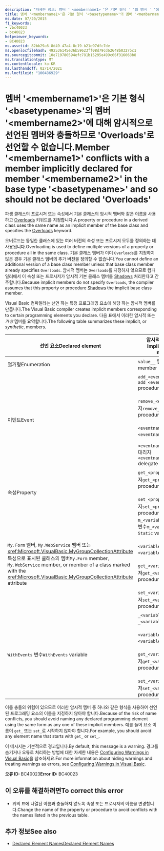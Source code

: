 ```yaml
---
description: "자세한 정보: 멤버 ' <membername1> '은 기본 형식 ' '의 멤버 ' '에 대해 암시적으로 선언 된 멤버와 충돌 <membername2> <basetypename> 하므로 ' Overloads '로 선언 하면 안 됩니다."
title: 멤버 '<membername1>'은 기본 형식 '<basetypename>'의 멤버 '<membername2>'에 대해 암시적으로 선언된 멤버와 충돌하므로 'Overloads'로 선언할 수 없습니다.
ms.date: 07/20/2015
f1_keywords:
- vbc40023
- bc40023
helpviewer_keywords:
- BC40023
ms.assetid: 82bb29a6-8d49-47a4-8c19-b21e97dfc7de
ms.openlocfilehash: 492536145e36b59623ff08d79cd62648b0327bc1
ms.sourcegitcommit: 10e719780594efc781b15295e499c66f316068b8
ms.translationtype: MT
ms.contentlocale: ko-KR
ms.lasthandoff: 02/14/2021
ms.locfileid: "100486929"
---
```

# <a name="member-membername1-conflicts-with-a-member-implicitly-declared-for-member-membername2-in-the-base-type-basetypename-and-so-should-not-be-declared-overloads"></a><span data-ttu-id="0b9be-103">멤버 '\<membername1>'은 기본 형식 '\<basetypename>'의 멤버 '\<membername2>'에 대해 암시적으로 선언된 멤버와 충돌하므로 'Overloads'로 선언할 수 없습니다.</span><span class="sxs-lookup"><span data-stu-id="0b9be-103">Member '\<membername1>' conflicts with a member implicitly declared for member '\<membername2>' in the base type '\<basetypename>' and so should not be declared 'Overloads'</span></span>

<span data-ttu-id="0b9be-104">파생 클래스의 프로시저 또는 속성에서 기본 클래스의 암시적 멤버와 같은 이름을 사용하고 [Overloads](../language-reference/modifiers/overloads.md) 키워드를 지정합니다.</span><span class="sxs-lookup"><span data-stu-id="0b9be-104">A property or procedure in a derived class uses the same name as an implicit member of the base class and specifies the [Overloads](../language-reference/modifiers/overloads.md) keyword.</span></span>  
  
 <span data-ttu-id="0b9be-105">오버로드는 동일한 클래스에 있는 여러 버전의 속성 또는 프로시저 모두를 정의하는 데 사용됩니다.</span><span class="sxs-lookup"><span data-stu-id="0b9be-105">Overloading is used to define multiple versions of a property or procedure all in the same class.</span></span> <span data-ttu-id="0b9be-106">기본 클래스 멤버가 이미 `Overloads`를 지정하지 않은 경우 기본 클래스 멤버의 추가 버전을 정의할 수 없습니다.</span><span class="sxs-lookup"><span data-stu-id="0b9be-106">You cannot define an additional version of a base class member unless that base class member already specifies `Overloads`.</span></span> <span data-ttu-id="0b9be-107">암시적 멤버는 `Overloads`를 지정하지 않으므로 컴파일러에서 이 속성 또는 프로시저가 암시적 기본 클래스 멤버를 [Shadows](../language-reference/modifiers/shadows.md) 처리한다고 간주합니다.</span><span class="sxs-lookup"><span data-stu-id="0b9be-107">Because implicit members do not specify `Overloads`, the compiler assumes that this property or procedure [Shadows](../language-reference/modifiers/shadows.md) the implicit base class member.</span></span>  
  
 <span data-ttu-id="0b9be-108">Visual Basic 컴파일러는 선언 하는 특정 프로그래밍 요소에 해당 하는 암시적 멤버를 만듭니다.</span><span class="sxs-lookup"><span data-stu-id="0b9be-108">The Visual Basic compiler creates implicit members corresponding to certain programming elements you declare.</span></span> <span data-ttu-id="0b9be-109">다음 표에서 이러한 암시적 또는 *가상* 멤버를 요약합니다.</span><span class="sxs-lookup"><span data-stu-id="0b9be-109">The following table summarizes these implicit, or *synthetic*, members.</span></span>  
  
|<span data-ttu-id="0b9be-110">선언 요소</span><span class="sxs-lookup"><span data-stu-id="0b9be-110">Declared element</span></span>|<span data-ttu-id="0b9be-111">암시적으로 만든 멤버</span><span class="sxs-lookup"><span data-stu-id="0b9be-111">Implicitly created members</span></span>|  
|----------------------|--------------------------------|  
|<span data-ttu-id="0b9be-112">열거형</span><span class="sxs-lookup"><span data-stu-id="0b9be-112">Enumeration</span></span>|<span data-ttu-id="0b9be-113">`value__` 멤버</span><span class="sxs-lookup"><span data-stu-id="0b9be-113">`value__` member</span></span>|  
|<span data-ttu-id="0b9be-114">이벤트</span><span class="sxs-lookup"><span data-stu-id="0b9be-114">Event</span></span>|<span data-ttu-id="0b9be-115">`add_<eventname>` 프로시저</span><span class="sxs-lookup"><span data-stu-id="0b9be-115">`add_<eventname>` procedure</span></span><br /><br /> <span data-ttu-id="0b9be-116">`remove_<eventname>` 프로시저</span><span class="sxs-lookup"><span data-stu-id="0b9be-116">`remove_<eventname>` procedure</span></span><br /><br /> <span data-ttu-id="0b9be-117">`<eventname>Event` 필드</span><span class="sxs-lookup"><span data-stu-id="0b9be-117">`<eventname>Event` field</span></span><br /><br /> <span data-ttu-id="0b9be-118">`<eventname>EventHandler` 대리자</span><span class="sxs-lookup"><span data-stu-id="0b9be-118">`<eventname>EventHandler` delegate</span></span>|  
|<span data-ttu-id="0b9be-119">속성</span><span class="sxs-lookup"><span data-stu-id="0b9be-119">Property</span></span>|<span data-ttu-id="0b9be-120">`get_<propertyname>` 프로시저</span><span class="sxs-lookup"><span data-stu-id="0b9be-120">`get_<propertyname>` procedure</span></span><br /><br /> <span data-ttu-id="0b9be-121">`set_<propertyname>` 프로시저</span><span class="sxs-lookup"><span data-stu-id="0b9be-121">`set_<propertyname>` procedure</span></span>|  
|<span data-ttu-id="0b9be-122">`My.Form` 멤버, `My.WebService` 멤버 또는 <xref:Microsoft.VisualBasic.MyGroupCollectionAttribute> 특성으로 표시된 클래스의 멤버</span><span class="sxs-lookup"><span data-stu-id="0b9be-122">`My.Form` member, `My.WebService` member, or member of a class marked with the <xref:Microsoft.VisualBasic.MyGroupCollectionAttribute> attribute</span></span>|<span data-ttu-id="0b9be-123">`m_<variablename>``Static`변수</span><span class="sxs-lookup"><span data-stu-id="0b9be-123">`m_<variablename>` `Static` variable</span></span><br /><br /> <span data-ttu-id="0b9be-124">`<variablename>` 속성</span><span class="sxs-lookup"><span data-stu-id="0b9be-124">`<variablename>` property</span></span><br /><br /> <span data-ttu-id="0b9be-125">`get_<variablename>` 프로시저</span><span class="sxs-lookup"><span data-stu-id="0b9be-125">`get_<variablename>` procedure</span></span><br /><br /> <span data-ttu-id="0b9be-126">`set_<variablename>` 프로시저</span><span class="sxs-lookup"><span data-stu-id="0b9be-126">`set_<variablename>` procedure</span></span>|  
|<span data-ttu-id="0b9be-127">`WithEvents` 변수</span><span class="sxs-lookup"><span data-stu-id="0b9be-127">`WithEvents` variable</span></span>|<span data-ttu-id="0b9be-128">`_<variablename>` 변수</span><span class="sxs-lookup"><span data-stu-id="0b9be-128">`_<variablename>` variable</span></span><br /><br /> <span data-ttu-id="0b9be-129">`<variablename>` 속성</span><span class="sxs-lookup"><span data-stu-id="0b9be-129">`<variablename>` property</span></span><br /><br /> <span data-ttu-id="0b9be-130">`get_<variablename>` 프로시저</span><span class="sxs-lookup"><span data-stu-id="0b9be-130">`get_<variablename>` procedure</span></span><br /><br /> <span data-ttu-id="0b9be-131">`set_<variablename>` 프로시저</span><span class="sxs-lookup"><span data-stu-id="0b9be-131">`set_<variablename>` procedure</span></span>|  
  
 <span data-ttu-id="0b9be-132">이름 충돌의 위험이 있으므로 이러한 암시적 멤버 중 하나와 같은 형식을 사용하여 선언된 프로그래밍 요소의 이름을 지정하지 않아야 합니다.</span><span class="sxs-lookup"><span data-stu-id="0b9be-132">Because of the risk of name conflicts, you should avoid naming any declared programming element using the same form as any one of these implicit members.</span></span> <span data-ttu-id="0b9be-133">예를 들어 요소 이름이 `get_` 또는 `set_`로 시작하지 않아야 합니다.</span><span class="sxs-lookup"><span data-stu-id="0b9be-133">For example, you should avoid any element name that starts with `get_` or `set_`.</span></span>  
  
 <span data-ttu-id="0b9be-134">이 메시지는 기본적으로 경고입니다.</span><span class="sxs-lookup"><span data-stu-id="0b9be-134">By default, this message is a warning.</span></span> <span data-ttu-id="0b9be-135">경고를 숨기거나 오류로 처리하는 방법에 대한 자세한 내용은 [Configuring Warnings in Visual Basic](/visualstudio/ide/configuring-warnings-in-visual-basic)을 참조하세요.</span><span class="sxs-lookup"><span data-stu-id="0b9be-135">For more information about hiding warnings and treating warnings as errors, see [Configuring Warnings in Visual Basic](/visualstudio/ide/configuring-warnings-in-visual-basic).</span></span>  
  
 <span data-ttu-id="0b9be-136">**오류 ID:** BC40023</span><span class="sxs-lookup"><span data-stu-id="0b9be-136">**Error ID:** BC40023</span></span>  
  
## <a name="to-correct-this-error"></a><span data-ttu-id="0b9be-137">이 오류를 해결하려면</span><span class="sxs-lookup"><span data-stu-id="0b9be-137">To correct this error</span></span>  
  
- <span data-ttu-id="0b9be-138">위의 표에 나열된 이름과 충돌하지 않도록 속성 또는 프로시저의 이름을 변경합니다.</span><span class="sxs-lookup"><span data-stu-id="0b9be-138">Change the name of the property or procedure to avoid conflicts with the names listed in the previous table.</span></span>  
  
## <a name="see-also"></a><span data-ttu-id="0b9be-139">추가 정보</span><span class="sxs-lookup"><span data-stu-id="0b9be-139">See also</span></span>

- [<span data-ttu-id="0b9be-140">Declared Element Names</span><span class="sxs-lookup"><span data-stu-id="0b9be-140">Declared Element Names</span></span>](../programming-guide/language-features/declared-elements/declared-element-names.md)
